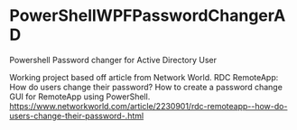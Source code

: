 # PowerShellWPFPasswordChangerAD
Powershell Password changer for Active Directory User


Working project based off article from Network World. 
RDC RemoteApp: How do users change their password?
How to create a password change GUI for RemoteApp using PowerShell.
https://www.networkworld.com/article/2230901/rdc-remoteapp--how-do-users-change-their-password-.html
